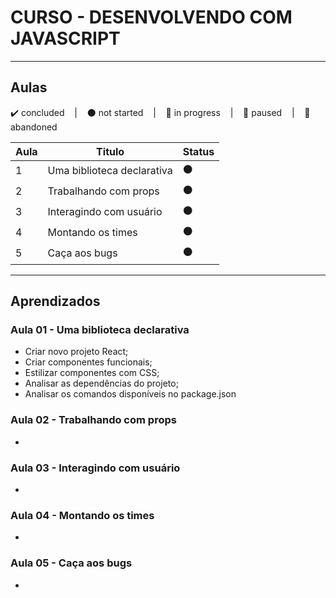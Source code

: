 # CURSO - DESENVOLVENDO COM JAVASCRIPT

---

## Aulas
<p>
  ✔️ concluded &nbsp;&nbsp;&nbsp;|&nbsp;&nbsp;&nbsp;
  ⚫ not started &nbsp;&nbsp;&nbsp;|&nbsp;&nbsp;&nbsp;
  🔵 in progress &nbsp;&nbsp;&nbsp;|&nbsp;&nbsp;&nbsp;
  🔶 paused &nbsp;&nbsp;&nbsp;|&nbsp;&nbsp;&nbsp;
  🔴 abandoned 
</p>

| Aula | Titulo | Status |
| --- | --- | --- |
| 1 | Uma biblioteca declarativa | ⚫ |
| 2 | Trabalhando com props | ⚫ |
| 3 | Interagindo com usuário | ⚫ |
| 4 | Montando os times | ⚫ |
| 5 | Caça aos bugs | ⚫ |

---

## Aprendizados

### Aula 01 - Uma biblioteca declarativa
<ul>
  <li>Criar novo projeto React;</li>
  <li>Criar componentes funcionais;</li>
  <li>Estilizar componentes com CSS;</li>
  <li>Analisar as dependências do projeto;</li>
  <li>Analisar os comandos disponíveis no package.json</li>
</ul>

### Aula 02 - Trabalhando com props
<ul>
  <li></li>
</ul>


### Aula 03 - Interagindo com usuário
<ul>
  <li></li>
</ul>


### Aula 04 - Montando os times
<ul>
  <li></li>
</ul>


### Aula 05 - Caça aos bugs
<ul>
  <li></li>
</ul>
